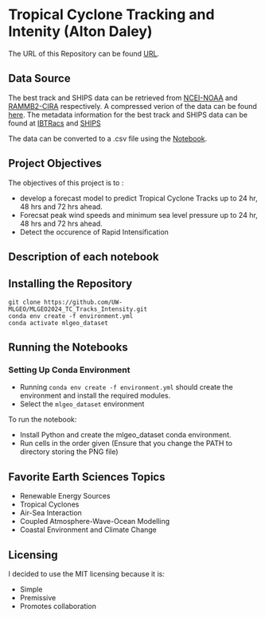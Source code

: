 # Tropical Cyclone Tracking and Intenity (Alton Daley)


The URL of this Repository can be found [URL](https://github.com/UW-MLGEO/MLGEO2024_TC_Tracks_Intensity).

## Data Source

The best track and SHIPS data can be retrieved from  [NCEI-NOAA](https://www.ncei.noaa.gov/data/international-best-track-archive-for-climate-stewardship-ibtracs/v04r01/access/csv/ibtracs.NA.list.v04r01.csv) and [RAMMB2-CIRA](https://rammb-data.cira.colostate.edu/ships/data/AL/lsdiaga_1982_2023_sat_ts_7day.txt) respectively. A compressed verion of the data can be found [here](https://github.com/UW-MLGEO/MLGEO2024_TC_Tracks_Intensity/tree/dev/data/raw). The metadata information for the best track and SHIPS data can be found at [IBTRacs](https://www.ncei.noaa.gov/sites/g/files/anmtlf171/files/2024-07/IBTrACS_version4r01_Technical_Details.pdf) and [SHIPS](https://rammb-data.cira.colostate.edu/ships/data/ships_predictor_file.pdf)

The data can be converted to a .csv file using the [Notebook](https://github.com/UW-MLGEO/MLGEO2024_TC_Tracks_Intensity/blob/dev/notebooks/Download_Data.ipynb). 

## Project Objectives

The objectives of this project is to :
-   develop a forecast model to predict Tropical Cyclone Tracks up to 24 hr, 48 hrs and 72 hrs ahead.
-   Forecsat peak wind speeds and minimum sea level pressure up to 24 hr, 48 hrs and 72 hrs ahead.
-   Detect the occurence of Rapid Intensification

## Description of each notebook

## Installing the Repository
```
git clone https://github.com/UW-MLGEO/MLGEO2024_TC_Tracks_Intensity.git
conda env create -f environment.yml
conda activate mlgeo_dataset
```


## Running the Notebooks

### Setting Up Conda Environment
- Running `conda env create -f environment.yml` should create the environment and install the required modules.
- Select the `mlgeo_dataset` environment

To run the notebook:
- Install Python and create the mlgeo_dataset conda environment.
- Run cells in the order given (Ensure that you change the PATH to directory storing the PNG file)

## Favorite Earth Sciences Topics

- Renewable Energy Sources
- Tropical Cyclones
- Air-Sea Interaction
- Coupled Atmosphere-Wave-Ocean Modelling
- Coastal Environment and Climate Change

## Licensing

I decided to use the MIT licensing because it is:

- Simple
- Premissive
- Promotes collaboration
